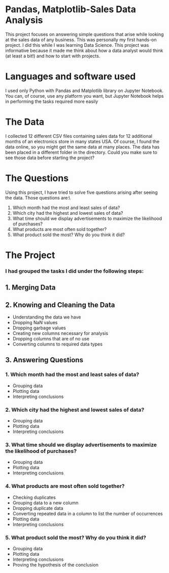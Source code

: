 # Pandas, Matplotlib-Sales Data Analysis

This project focuses on answering simple questions that arise while looking at the sales data of any business. This was personally my first hands-on project. 
I did this while I was learning Data Science. This project was informative because it made me think about how a data analyst would think (at least a bit!) and how to start with projects.

# Languages and software used

I used only Python with Pandas and Matplotlib library on Jupyter Notebook. You can, of course, use any platform you want, but Jupyter Notebook helps in performing the tasks required more easily
 
 # The Data

I collected 12 different CSV files containing sales data for 12 additional months of an electronics store in many states USA. Of course, I found the data online, so you might get the same data at many places. The data has been placed in a different folder in the directory. Could you make sure to see those data before starting the project?
 
 # The Questions
 
 Using this project, I have tried to solve five questions arising after seeing the data. Those questions are:\
 1. Which month had the most and least sales of data?
 2. Which city had the highest and lowest sales of data?
 3. What time should we display advertisements to maximize the likelihood of purchases?
 4. What products are most often sold together?
 5. What product sold the most? Why do you think it did? 
 
 # The Project
 ### I had grouped the tasks I did under the following steps:
 ## 1. Merging Data
 ## 2. Knowing and Cleaning the Data
 * Understanding the data we have
 * Dropping NaN values
 * Dropping garbage values
 * Creating new columns necessary for analysis
 * Dropping columns that are of no use
 * Converting columns to required data types
 ## 3. Answering Questions
 ### 1. Which month had the most and least sales of data?
 * Grouping data
 * Plotting data
 * Interpreting conclusions
 ### 2. Which city had the highest and lowest sales of data?
 * Grouping data
 * Plotting data
 * Interpreting conclusions
 ### 3. What time should we display advertisements to maximize the likelihood of purchases?
 * Grouping data
 * Plotting data
 * Interpreting conclusions
 ### 4. What products are most often sold together?
 * Checking duplicates
 * Grouping data to a new column
 * Dropping duplicate data
 * Converting repeated data in a column to list the number of occurrences
 * Plotting data
 * Interpreting conclusions
 ### 5. What product sold the most? Why do you think it did?
 * Grouping data
 * Plotting data
 * Interpreting conclusions
 * Proving the hypothesis of the conclusion
